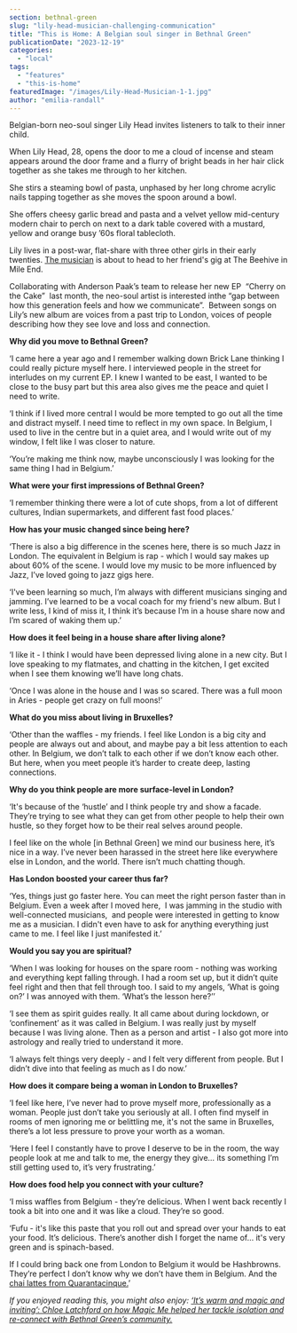```yaml
---
section: bethnal-green
slug: "lily-head-musician-challenging-communication"
title: "This is Home: A Belgian soul singer in Bethnal Green"
publicationDate: "2023-12-19"
categories: 
  - "local"
tags: 
  - "features"
  - "this-is-home"
featuredImage: "/images/Lily-Head-Musician-1-1.jpg"
author: "emilia-randall"
---
```


Belgian-born neo-soul singer Lily Head invites listeners to talk to their inner child.

When Lily Head, 28, opens the door to me a cloud of incense and steam appears around the door frame and a flurry of bright beads in her hair click together as she takes me through to her kitchen. 

She stirs a steaming bowl of pasta, unphased by her long chrome acrylic nails tapping together as she moves the spoon around a bowl.

She offers cheesy garlic bread and pasta and a velvet yellow mid-century modern chair to perch on next to a dark table covered with a mustard, yellow and orange busy ’60s floral tablecloth. 

Lily lives in a post-war, flat-share with three other girls in their early twenties. [The musician](https://romanroadlondon.com/idgaf-drake-sample-norma-winstone-jazz-musician-bow/) is about to head to her friend's gig at The Beehive in Mile End. 

Collaborating with Anderson Paak’s team to release her new EP  “Cherry on the Cake”  last month, the neo-soul artist is interested in ​​the “gap between how this generation feels and how we communicate”.  Between songs on Lily’s new album are voices from a past trip to London, voices of people describing how they see love and loss and connection.

**Why did you move to Bethnal Green?**

‘I came here a year ago and I remember walking down Brick Lane thinking I could really picture myself here. I interviewed people in the street for interludes on my current EP. I knew I wanted to be east, I wanted to be close to the busy part but this area also gives me the peace and quiet I need to write. 

‘I think if I lived more central I would be more tempted to go out all the time and distract myself. I need time to reflect in my own space. In Belgium, I used to live in the centre but in a quiet area, and I would write out of my window, I felt like I was closer to nature. 

‘You’re making me think now, maybe unconsciously I was looking for the same thing I had in Belgium.’

**What were your first impressions of Bethnal Green?** 

‘I remember thinking there were a lot of cute shops, from a lot of different cultures, Indian supermarkets, and different fast food places.’ 

**How has your music changed since being here?** 

‘There is also a big difference in the scenes here, there is so much Jazz in London. The equivalent in Belgium is rap - which I would say makes up about 60% of the scene. I would love my music to be more influenced by Jazz, I’ve loved going to jazz gigs here.

‘I've been learning so much, I’m always with different musicians singing and jamming. I’ve learned to be a vocal coach for my friend's new album. But I write less, I kind of miss it, I think it’s because I’m in a house share now and I’m scared of waking them up.’

**How does it feel being in a house share after living alone?**

‘I like it - I think I would have been depressed living alone in a new city. But I love speaking to my flatmates, and chatting in the kitchen, I get excited when I see them knowing we’ll have long chats. 

‘Once I was alone in the house and I was so scared. There was a full moon in Aries - people get crazy on full moons!’

**What do you miss about living in Bruxelles?**

‘Other than the waffles - my friends. I feel like London is a big city and people are always out and about, and maybe pay a bit less attention to each other. In Belgium, we don’t talk to each other if we don’t know each other. But here, when you meet people it’s harder to create deep, lasting connections. 

**Why do you think people are more surface-level in London?** 

‘It's because of the ‘hustle’ and I think people try and show a facade. They’re trying to see what they can get from other people to help their own hustle, so they forget how to be their real selves around people. 

I feel like on the whole \[in Bethnal Green\] we mind our business here, it’s nice in a way. I’ve never been harassed in the street here like everywhere else in London, and the world. There isn’t much chatting though.

**Has London boosted your career thus far?** 

‘Yes, things just go faster here. You can meet the right person faster than in Belgium. Even a week after I moved here,  I was jamming in the studio with well-connected musicians,  and people were interested in getting to know me as a musician. I didn't even have to ask for anything everything just came to me. I feel like I just manifested it.’

**Would you say you are spiritual?**

‘When I was looking for houses on the spare room - nothing was working and everything kept falling through. I had a room set up, but it didn’t quite feel right and then that fell through too. I said to my angels, ‘What is going on?’ I was annoyed with them. ‘What’s the lesson here?’’

‘I see them as spirit guides really. It all came about during lockdown, or ‘confinement’ as it was called in Belgium. I was really just by myself because I was living alone. Then as a person and artist - I also got more into astrology and really tried to understand it more.

‘I always felt things very deeply - and I felt very different from people. But I didn’t dive into that feeling as much as I do now.’

**How does it compare being a woman in London to Bruxelles?**

‘I feel like here, I’ve never had to prove myself more, professionally as a woman. People just don’t take you seriously at all. I often find myself in rooms of men ignoring me or belittling me, it's not the same in Bruxelles, there’s a lot less pressure to prove your worth as a woman.

‘Here I feel I constantly have to prove I deserve to be in the room, the way people look at me and talk to me, the energy they give… its something I’m still getting used to, it’s very frustrating.’

**How does food help you connect with your culture?**

‘I miss waffles from Belgium - they’re delicious. When I went back recently I took a bit into one and it was like a cloud. They’re so good.

‘Fufu - it's like this paste that you roll out and spread over your hands to eat your food. It’s delicious. There’s another dish I forget the name of… it's very green and is spinach-based.

If I could bring back one from London to Belgium it would be Hashbrowns. They’re perfect I don’t know why we don’t have them in Belgium. And the [chai lattes from Quarantacinque.](https://bethnalgreenlondon.co.uk/hidden-gem-quarantacinque-italian-cafe-review/)’

_If you enjoyed reading this, you might also enjoy:_ [_‘It’s warm and magic and inviting’: Chloe Latchford on how Magic Me helped her tackle isolation and re-connect with Bethnal Green’s community._](https://bethnalgreenlondon.co.uk/magic-me-charity-tackling-isolation/)
